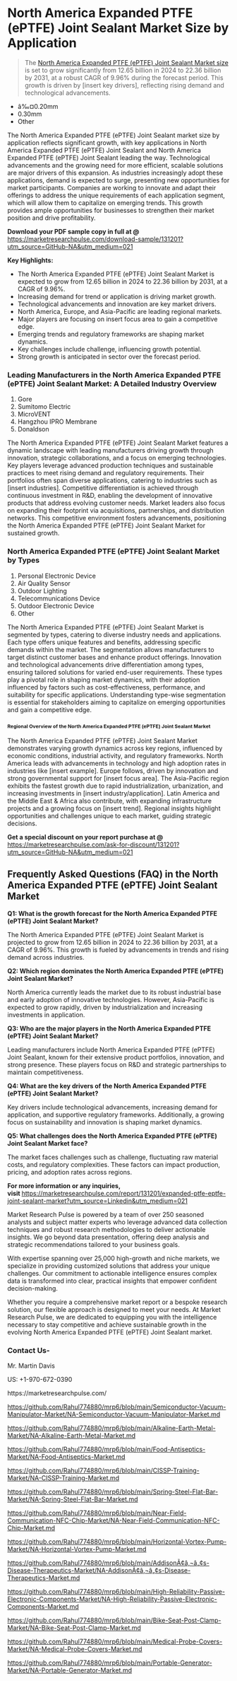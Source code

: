 <h1>North America Expanded PTFE (ePTFE) Joint Sealant Market&nbsp;Size by Application</h1><blockquote><p>The <a href="https://marketresearchpulse.com/download-sample/131201?utm_source=GitHub-NA&amp;utm_medium=021">North America Expanded PTFE (ePTFE) Joint Sealant Market size</a> is set to grow significantly from 12.65 billion in 2024 to 22.36 billion by 2031, at a robust CAGR of 9.96% during the forecast period. This growth is driven by [insert key drivers], reflecting rising demand and technological advancements.</p></blockquote><ul><li>â‰¤0.20mm<li> 0.30mm<li> Other</li></ul><p>The North America Expanded PTFE (ePTFE) Joint Sealant market size by application reflects significant growth, with key applications in North America Expanded PTFE (ePTFE) Joint Sealant and North America Expanded PTFE (ePTFE) Joint Sealant leading the way. Technological advancements and the growing need for more efficient, scalable solutions are major drivers of this expansion. As industries increasingly adopt these applications, demand is expected to surge, presenting new opportunities for market participants. Companies are working to innovate and adapt their offerings to address the unique requirements of each application segment, which will allow them to capitalize on emerging trends. This growth provides ample opportunities for businesses to strengthen their market position and drive profitability.</p><p><strong>Download your PDF sample copy in full at @ </strong><a href="https://marketresearchpulse.com/download-sample/131201?utm_source=GitHub-NA&amp;utm_medium=021">https://marketresearchpulse.com/download-sample/131201?utm_source=GitHub-NA&amp;utm_medium=021</a></p><p><strong>Key Highlights: </strong></p><ul><li>The North America Expanded PTFE (ePTFE) Joint Sealant Market is expected to grow from 12.65 billion in 2024 to 22.36 billion by 2031, at a CAGR of 9.96%.</li><li>Increasing demand for trend or application is driving market growth.</li><li>Technological advancements and innovation are key market drivers.</li><li>North America, Europe, and Asia-Pacific are leading regional markets.</li><li>Major players are focusing on insert focus area to gain a competitive edge.</li><li>Emerging trends and regulatory frameworks are shaping market dynamics.</li><li>Key challenges include challenge, influencing growth potential.</li><li>Strong growth is anticipated in sector over the forecast period.</li></ul><h3>Leading Manufacturers in the North America Expanded PTFE (ePTFE) Joint Sealant Market: A Detailed Industry Overview</h3><ol><li>Gore</li><li>Sumitomo Electric</li><li>MicroVENT</li><li>Hangzhou IPRO Membrane</li><li>Donaldson</li></ol><div class="flex max-w-full flex-col flex-grow"><div class="min-h-8 text-message flex w-full flex-col items-end gap-2 whitespace-normal break-words [.text-message+&amp;]:mt-5" dir="auto" data-message-author-role="assistant" data-message-id="fd8432e4-4910-450d-b182-61b7bfb0a01f" data-message-model-slug="gpt-4o"><div class="flex w-full flex-col gap-1 empty:hidden first:pt-[3px]"><div class="markdown prose w-full break-words dark:prose-invert light"><p>The North America Expanded PTFE (ePTFE) Joint Sealant Market features a dynamic landscape with leading manufacturers driving growth through innovation, strategic collaborations, and a focus on emerging technologies. Key players leverage advanced production techniques and sustainable practices to meet rising demand and regulatory requirements. Their portfolios often span diverse applications, catering to industries such as [insert industries]. Competitive differentiation is achieved through continuous investment in R&amp;D, enabling the development of innovative products that address evolving customer needs. Market leaders also focus on expanding their footprint via acquisitions, partnerships, and distribution networks. This competitive environment fosters advancements, positioning the North America Expanded PTFE (ePTFE) Joint Sealant Market for sustained growth.</p></div></div></div></div><h3>North America Expanded PTFE (ePTFE) Joint Sealant Market by Types</h3><ol><li>Personal Electronic Device<li> Air Quality Sensor<li> Outdoor Lighting<li> Telecommunications Device<li> Outdoor Electronic Device<li> Other</li></ol><div class="flex max-w-full flex-col flex-grow"><div class="min-h-8 text-message flex w-full flex-col items-end gap-2 whitespace-normal break-words [.text-message+&amp;]:mt-5" dir="auto" data-message-author-role="assistant" data-message-id="084470be-0bb7-4664-bddf-5156b4f41249" data-message-model-slug="gpt-4o-mini"><div class="flex w-full flex-col gap-1 empty:hidden first:pt-[3px]"><div class="markdown prose w-full break-words dark:prose-invert light"><p>The North America Expanded PTFE (ePTFE) Joint Sealant Market is segmented by types, catering to diverse industry needs and applications. Each type offers unique features and benefits, addressing specific demands within the market. The segmentation allows manufacturers to target distinct customer bases and enhance product offerings. Innovation and technological advancements drive differentiation among types, ensuring tailored solutions for varied end-user requirements. These types play a pivotal role in shaping market dynamics, with their adoption influenced by factors such as cost-effectiveness, performance, and suitability for specific applications. Understanding type-wise segmentation is essential for stakeholders aiming to capitalize on emerging opportunities and gain a competitive edge.</p></div></div></div></div><h3><span style="font-size: 11px;">Regional Overview of the North America Expanded PTFE (ePTFE) Joint Sealant Market</span></h3><div class="flex max-w-full flex-col flex-grow"><div class="min-h-8 text-message flex w-full flex-col items-end gap-2 whitespace-normal break-words [.text-message+&amp;]:mt-5" dir="auto" data-message-author-role="assistant" data-message-id="e9038762-ce64-4e30-91c9-9bd413514231" data-message-model-slug="gpt-4o-mini"><div class="flex w-full flex-col gap-1 empty:hidden first:pt-[3px]"><div class="markdown prose w-full break-words dark:prose-invert light"><p>The North America Expanded PTFE (ePTFE) Joint Sealant Market demonstrates varying growth dynamics across key regions, influenced by economic conditions, industrial activity, and regulatory frameworks. North America leads with advancements in technology and high adoption rates in industries like [insert example]. Europe follows, driven by innovation and strong governmental support for [insert focus area]. The Asia-Pacific region exhibits the fastest growth due to rapid industrialization, urbanization, and increasing investments in [insert industry/application]. Latin America and the Middle East &amp; Africa also contribute, with expanding infrastructure projects and a growing focus on [insert trend]. Regional insights highlight opportunities and challenges unique to each market, guiding strategic decisions.</p></div></div></div></div><p><strong>Get a special discount on your report purchase at @ </strong><a href="https://marketresearchpulse.com/ask-for-discount/131201?utm_source=GitHub-NA&amp;utm_medium=021">https://marketresearchpulse.com/ask-for-discount/131201?utm_source=GitHub-NA&amp;utm_medium=021</a></p><h2>Frequently Asked Questions (FAQ) in the North America Expanded PTFE (ePTFE) Joint Sealant Market</h2><p><strong>Q1: What is the growth forecast for the North America Expanded PTFE (ePTFE) Joint Sealant Market?</strong></p><p>The North America Expanded PTFE (ePTFE) Joint Sealant Market is projected to grow from 12.65 billion in 2024 to 22.36 billion by 2031, at a CAGR of 9.96%. This growth is fueled by advancements in trends and rising demand across industries.</p><p><strong>Q2: Which region dominates the North America Expanded PTFE (ePTFE) Joint Sealant Market?</strong></p><p>North America currently leads the market due to its robust industrial base and early adoption of innovative technologies. However, Asia-Pacific is expected to grow rapidly, driven by industrialization and increasing investments in application.</p><p><strong>Q3: Who are the major players in the North America Expanded PTFE (ePTFE) Joint Sealant Market?</strong></p><p>Leading manufacturers include North America Expanded PTFE (ePTFE) Joint Sealant, known for their extensive product portfolios, innovation, and strong presence. These players focus on R&amp;D and strategic partnerships to maintain competitiveness.</p><p><strong>Q4: What are the key drivers of the North America Expanded PTFE (ePTFE) Joint Sealant Market?</strong></p><p>Key drivers include technological advancements, increasing demand for application, and supportive regulatory frameworks. Additionally, a growing focus on sustainability and innovation is shaping market dynamics.</p><p><strong>Q5: What challenges does the North America Expanded PTFE (ePTFE) Joint Sealant Market face?</strong></p><p>The market faces challenges such as challenge, fluctuating raw material costs, and regulatory complexities. These factors can impact production, pricing, and adoption rates across regions.</p><p><strong>For more information or any inquiries, visit&nbsp;</strong><a href="https://marketresearchpulse.com/report/131201/expanded-ptfe-eptfe-joint-sealant-market?utm_source=Linkedin&utm_medium=021">https://marketresearchpulse.com/report/131201/expanded-ptfe-eptfe-joint-sealant-market?utm_source=Linkedin&utm_medium=021</a></p><p>Market Research Pulse is powered by a team of over 250 seasoned analysts and subject matter experts who leverage advanced data collection techniques and robust research methodologies to deliver actionable insights. We go beyond data presentation, offering deep analysis and strategic recommendations tailored to your business goals.</p><p>With expertise spanning over 25,000 high-growth and niche markets, we specialize in providing customized solutions that address your unique challenges. Our commitment to actionable intelligence ensures complex data is transformed into clear, practical insights that empower confident decision-making.</p><p>Whether you require a comprehensive market report or a bespoke research solution, our flexible approach is designed to meet your needs. At Market Research Pulse, we are dedicated to equipping you with the intelligence necessary to stay competitive and achieve sustainable growth in the evolving North America Expanded PTFE (ePTFE) Joint Sealant market.</p><h3><strong>Contact Us-</strong></h3><p>Mr. Martin Davis</p><p>US: +1-970-672-0390</p><p>https://marketresearchpulse.com/</p><p><a href="https://github.com/Rahul774880/mrp6/blob/main/Semiconductor-Vacuum-Manipulator-Market/NA-Semiconductor-Vacuum-Manipulator-Market.md">https://github.com/Rahul774880/mrp6/blob/main/Semiconductor-Vacuum-Manipulator-Market/NA-Semiconductor-Vacuum-Manipulator-Market.md</a></p><p><a href="https://github.com/Rahul774880/mrp6/blob/main/Alkaline-Earth-Metal-Market/NA-Alkaline-Earth-Metal-Market.md">https://github.com/Rahul774880/mrp6/blob/main/Alkaline-Earth-Metal-Market/NA-Alkaline-Earth-Metal-Market.md</a></p><p><a href="https://github.com/Rahul774880/mrp6/blob/main/Food-Antiseptics-Market/NA-Food-Antiseptics-Market.md">https://github.com/Rahul774880/mrp6/blob/main/Food-Antiseptics-Market/NA-Food-Antiseptics-Market.md</a></p><p><a href="https://github.com/Rahul774880/mrp6/blob/main/CISSP-Training-Market/NA-CISSP-Training-Market.md">https://github.com/Rahul774880/mrp6/blob/main/CISSP-Training-Market/NA-CISSP-Training-Market.md</a></p><p><a href="https://github.com/Rahul774880/mrp6/blob/main/Spring-Steel-Flat-Bar-Market/NA-Spring-Steel-Flat-Bar-Market.md">https://github.com/Rahul774880/mrp6/blob/main/Spring-Steel-Flat-Bar-Market/NA-Spring-Steel-Flat-Bar-Market.md</a></p><p><a href="https://github.com/Rahul774880/mrp6/blob/main/Near-Field-Communication-NFC-Chip-Market/NA-Near-Field-Communication-NFC-Chip-Market.md">https://github.com/Rahul774880/mrp6/blob/main/Near-Field-Communication-NFC-Chip-Market/NA-Near-Field-Communication-NFC-Chip-Market.md</a></p><p><a href="https://github.com/Rahul774880/mrp6/blob/main/Horizontal-Vortex-Pump-Market/NA-Horizontal-Vortex-Pump-Market.md">https://github.com/Rahul774880/mrp6/blob/main/Horizontal-Vortex-Pump-Market/NA-Horizontal-Vortex-Pump-Market.md</a></p><p><a href="https://github.com/Rahul774880/mrp6/blob/main/AddisonÃ¢â‚¬â„¢s-Disease-Therapeutics-Market/NA-AddisonÃ¢â‚¬â„¢s-Disease-Therapeutics-Market.md">https://github.com/Rahul774880/mrp6/blob/main/AddisonÃ¢â‚¬â„¢s-Disease-Therapeutics-Market/NA-AddisonÃ¢â‚¬â„¢s-Disease-Therapeutics-Market.md</a></p><p><a href="https://github.com/Rahul774880/mrp6/blob/main/High-Reliability-Passive-Electronic-Components-Market/NA-High-Reliability-Passive-Electronic-Components-Market.md">https://github.com/Rahul774880/mrp6/blob/main/High-Reliability-Passive-Electronic-Components-Market/NA-High-Reliability-Passive-Electronic-Components-Market.md</a></p><p><a href="https://github.com/Rahul774880/mrp6/blob/main/Bike-Seat-Post-Clamp-Market/NA-Bike-Seat-Post-Clamp-Market.md">https://github.com/Rahul774880/mrp6/blob/main/Bike-Seat-Post-Clamp-Market/NA-Bike-Seat-Post-Clamp-Market.md</a></p><p><a href="https://github.com/Rahul774880/mrp6/blob/main/Medical-Probe-Covers-Market/NA-Medical-Probe-Covers-Market.md">https://github.com/Rahul774880/mrp6/blob/main/Medical-Probe-Covers-Market/NA-Medical-Probe-Covers-Market.md</a></p><p><a href="https://github.com/Rahul774880/mrp6/blob/main/Portable-Generator-Market/NA-Portable-Generator-Market.md">https://github.com/Rahul774880/mrp6/blob/main/Portable-Generator-Market/NA-Portable-Generator-Market.md</a></p>
